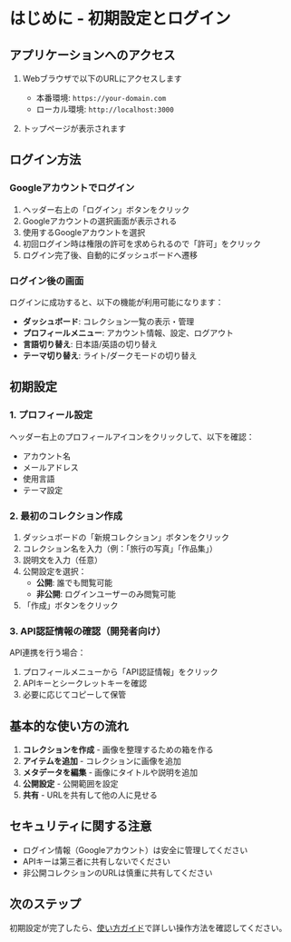 # はじめに - 初期設定とログイン

## アプリケーションへのアクセス

1. Webブラウザで以下のURLにアクセスします
   - 本番環境: `https://your-domain.com`
   - ローカル環境: `http://localhost:3000`

2. トップページが表示されます

## ログイン方法

### Googleアカウントでログイン

1. ヘッダー右上の「ログイン」ボタンをクリック
2. Googleアカウントの選択画面が表示される
3. 使用するGoogleアカウントを選択
4. 初回ログイン時は権限の許可を求められるので「許可」をクリック
5. ログイン完了後、自動的にダッシュボードへ遷移

### ログイン後の画面

ログインに成功すると、以下の機能が利用可能になります：

- **ダッシュボード**: コレクション一覧の表示・管理
- **プロフィールメニュー**: アカウント情報、設定、ログアウト
- **言語切り替え**: 日本語/英語の切り替え
- **テーマ切り替え**: ライト/ダークモードの切り替え

## 初期設定

### 1. プロフィール設定

ヘッダー右上のプロフィールアイコンをクリックして、以下を確認：

- アカウント名
- メールアドレス
- 使用言語
- テーマ設定

### 2. 最初のコレクション作成

1. ダッシュボードの「新規コレクション」ボタンをクリック
2. コレクション名を入力（例：「旅行の写真」「作品集」）
3. 説明文を入力（任意）
4. 公開設定を選択：
   - **公開**: 誰でも閲覧可能
   - **非公開**: ログインユーザーのみ閲覧可能
5. 「作成」ボタンをクリック

### 3. API認証情報の確認（開発者向け）

API連携を行う場合：

1. プロフィールメニューから「API認証情報」をクリック
2. APIキーとシークレットキーを確認
3. 必要に応じてコピーして保管

## 基本的な使い方の流れ

1. **コレクションを作成** - 画像を整理するための箱を作る
2. **アイテムを追加** - コレクションに画像を追加
3. **メタデータを編集** - 画像にタイトルや説明を追加
4. **公開設定** - 公開範囲を設定
5. **共有** - URLを共有して他の人に見せる

## セキュリティに関する注意

- ログイン情報（Googleアカウント）は安全に管理してください
- APIキーは第三者に共有しないでください
- 非公開コレクションのURLは慎重に共有してください

## 次のステップ

初期設定が完了したら、[使い方ガイド](user-guide.md)で詳しい操作方法を確認してください。